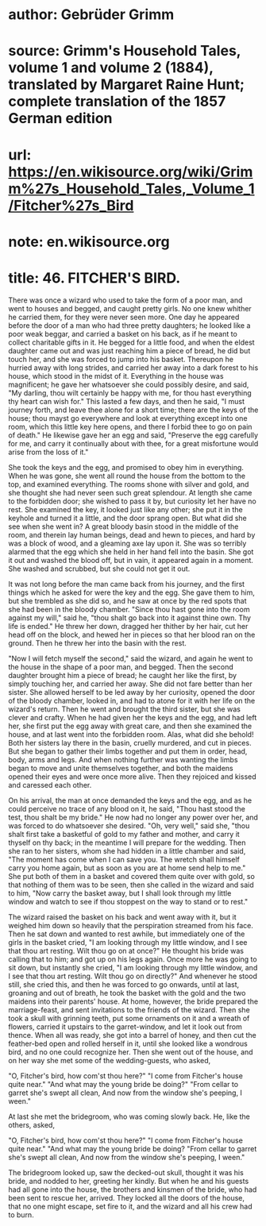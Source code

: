 # author: Gebrüder Grimm
# source: Grimm's Household Tales, volume 1 and volume 2 (1884), translated by Margaret Raine Hunt; complete translation of the 1857 German edition
# url: https://en.wikisource.org/wiki/Grimm%27s_Household_Tales,_Volume_1/Fitcher%27s_Bird
# note: en.wikisource.org
# title: 46. FITCHER'S BIRD. 

 There was once a wizard who used to take the form of a poor man, and went to houses and begged, and caught pretty girls. No one knew whither he carried them, for they were never seen more. One day he appeared before the door of a man who had three pretty daughters; he looked like a poor weak beggar, and carried a basket on his back, as if he meant to collect charitable gifts in it. He begged for a little food, and when the eldest daughter came out and was just reaching him a piece of bread, he did but touch her, and she was forced to jump into his basket. Thereupon he hurried away with long strides, and carried her away into a dark forest to his house, which stood in the midst of it. Everything in the house was magnificent; he gave her whatsoever she could possibly desire, and said, "My darling, thou wilt certainly be happy with me, for thou hast everything thy heart can wish for." This lasted a few days, and then he said, "I must journey forth, and leave thee alone for a short time; there are the keys of the house; thou mayst go everywhere and look at everything except into one room, which this little key here opens, and there I forbid thee to go on pain of death." He likewise gave her an egg and said, "Preserve the egg carefully for me, and carry it continually about with thee, for a great misfortune would arise from the loss of it." 

She took the keys and the egg, and promised to obey him in everything. When he was gone, she went all round the house from the bottom to the top, and examined everything. The rooms shone with silver and gold, and she thought she had never seen such great splendour. At length she came to the forbidden door; she wished to pass it by, but curiosity let her have no rest. She examined the key, it looked just like any other; she put it in the keyhole and turned it a little, and the door sprang open. But what did she see when she went in? A great bloody basin stood in the middle of the room, and therein lay human beings, dead and hewn to pieces, and hard by ​was a block of wood, and a gleaming axe lay upon it. She was so terribly alarmed that the egg which she held in her hand fell into the basin. She got it out and washed the blood off, but in vain, it appeared again in a moment. She washed and scrubbed, but she could not get it out. 

It was not long before the man came back from his journey, and the first things which he asked for were the key and the egg. She gave them to him, but she trembled as she did so, and he saw at once by the red spots that she had been in the bloody chamber. "Since thou hast gone into the room against my will," said he, "thou shalt go back into it against thine own. Thy life is ended." He threw her down, dragged her thither by her hair, cut her head off on the block, and hewed her in pieces so that her blood ran on the ground. Then he threw her into the basin with the rest. 

"Now I will fetch myself the second," said the wizard, and again he went to the house in the shape of a poor man, and begged. Then the second daughter brought him a piece of bread; he caught her like the first, by simply touching her, and carried her away. She did not fare better than her sister. She allowed herself to be led away by her curiosity, opened the door of the bloody chamber, looked in, and had to atone for it with her life on the wizard's return. Then he went and brought the third sister, but she was clever and crafty. When he had given her the keys and the egg, and had left her, she first put the egg away with great care, and then she examined the house, and at last went into the forbidden room. Alas, what did she behold! Both her sisters lay there in the basin, cruelly murdered, and cut in pieces. But she began to gather their limbs together and put them in order, head, body, arms and legs. And when nothing further was wanting the limbs began to move and unite themselves together, and both the maidens opened their eyes and were once more alive. Then they rejoiced and kissed and caressed each other. 

On his arrival, the man at once demanded the keys and the egg, and as he could perceive no trace of any blood on it, he said, "Thou hast stood the test, thou shalt be my bride." He now had no longer any power over her, and was forced to do whatsoever she desired. "Oh, ​very well," said she, "thou shalt first take a basketful of gold to my father and mother, and carry it thyself on thy back; in the meantime I will prepare for the wedding. Then she ran to her sisters, whom she had hidden in a little chamber and said, "The moment has come when I can save you. The wretch shall himself carry you home again, but as soon as you are at home send help to me." She put both of them in a basket and covered them quite over with gold, so that nothing of them was to be seen, then she called in the wizard and said to him, "Now carry the basket away, but I shall look through my little window and watch to see if thou stoppest on the way to stand or to rest." 

The wizard raised the basket on his back and went away with it, but it weighed him down so heavily that the perspiration streamed from his face. Then he sat down and wanted to rest awhile, but immediately one of the girls in the basket cried, "I am looking through my little window, and I see that thou art resting. Wilt thou go on at once?" He thought his bride was calling that to him; and got up on his legs again. Once more he was going to sit down, but instantly she cried, "I am looking through my little window, and I see that thou art resting. Wilt thou go on directly?" And whenever he stood still, she cried this, and then he was forced to go onwards, until at last, groaning and out of breath, he took the basket with the gold and the two maidens into their parents' house. At home, however, the bride prepared the marriage-feast, and sent invitations to the friends of the wizard. Then she took a skull with grinning teeth, put some ornaments on it and a wreath of flowers, carried it upstairs to the garret-window, and let it look out from thence. When all was ready, she got into a barrel of honey, and then cut the feather-bed open and rolled herself in it, until she looked like a wondrous bird, and no one could recognize her. Then she went out of the house, and on her way she met some of the wedding-guests, who asked, 

"O, Fitcher's bird, how com'st thou here?" "I come from Fitcher's house quite near." "And what may the young bride be doing?" "From cellar to garret she's swept all clean, And now from the window she's peeping, I ween." 

​At last she met the bridegroom, who was coming slowly back. He, like the others, asked, 

"O, Fitcher's bird, how com'st thou here?" "I come from Fitcher's house quite near." "And what may the young bride be doing? "From cellar to garret she's swept all clean, And now from the window she's peeping, I ween." 

The bridegroom looked up, saw the decked-out skull, thought it was his bride, and nodded to her, greeting her kindly. But when he and his guests had all gone into the house, the brothers and kinsmen of the bride, who had been sent to rescue her, arrived. They locked all the doors of the house, that no one might escape, set fire to it, and the wizard and all his crew had to burn. 

